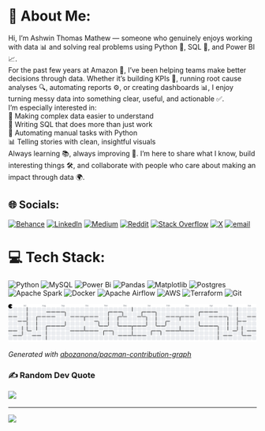 # 💫 About Me:
Hi, I’m Ashwin Thomas Mathew — someone who genuinely enjoys working with data 📊 and solving real problems using Python 🐍, SQL 🧮, and Power BI 📈.<br>For the past few years at Amazon 🏢, I’ve been helping teams make better decisions through data. Whether it’s building KPIs 🎯, running root cause analyses 🔍, automating reports ⚙️, or creating dashboards 📊, I enjoy turning messy data into something clear, useful, and actionable ✅.<br>I’m especially interested in:<br>🧠 Making complex data easier to understand<br>🧾 Writing SQL that does more than just work<br>🤖 Automating manual tasks with Python<br>📊 Telling stories with clean, insightful visuals<br>Always learning 📚, always improving 🔧. I’m here to share what I know, build interesting things 🛠️, and collaborate with people who care about making an impact through data 🌍.


## 🌐 Socials:
[![Behance](https://img.shields.io/badge/Behance-1769ff?logo=behance&logoColor=white)](https://behance.net/https://www.behance.net/ashwinthomas9) [![LinkedIn](https://img.shields.io/badge/LinkedIn-%230077B5.svg?logo=linkedin&logoColor=white)](https://linkedin.com/in/https://www.linkedin.com/in/ashwinthomasm/) [![Medium](https://img.shields.io/badge/Medium-12100E?logo=medium&logoColor=white)](https://medium.com/@https://medium.com/@ashwinthomasmathew99) [![Reddit](https://img.shields.io/badge/Reddit-%23FF4500.svg?logo=Reddit&logoColor=white)](https://reddit.com/user/https://www.reddit.com/user/Emergency-Future2151/) [![Stack Overflow](https://img.shields.io/badge/-Stackoverflow-FE7A16?logo=stack-overflow&logoColor=white)](https://stackoverflow.com/users/30773642) [![X](https://img.shields.io/badge/X-black.svg?logo=X&logoColor=white)](https://x.com/https://x.com/Anonymousguy4u) [![email](https://img.shields.io/badge/Email-D14836?logo=gmail&logoColor=white)](mailto:ashwinthomasmathew99@gmail.com) 

# 💻 Tech Stack:
![Python](https://img.shields.io/badge/python-3670A0?style=for-the-badge&logo=python&logoColor=ffdd54) ![MySQL](https://img.shields.io/badge/mysql-4479A1.svg?style=for-the-badge&logo=mysql&logoColor=white) ![Power Bi](https://img.shields.io/badge/power_bi-F2C811?style=for-the-badge&logo=powerbi&logoColor=black) ![Pandas](https://img.shields.io/badge/pandas-%23150458.svg?style=for-the-badge&logo=pandas&logoColor=white) ![Matplotlib](https://img.shields.io/badge/Matplotlib-%23ffffff.svg?style=for-the-badge&logo=Matplotlib&logoColor=black) ![Postgres](https://img.shields.io/badge/postgres-%23316192.svg?style=for-the-badge&logo=postgresql&logoColor=white) ![Apache Spark](https://img.shields.io/badge/Apache%20Spark-FDEE21?style=for-the-badge&logo=apachespark&logoColor=black) ![Docker](https://img.shields.io/badge/docker-%230db7ed.svg?style=for-the-badge&logo=docker&logoColor=white) ![Apache Airflow](https://img.shields.io/badge/Apache%20Airflow-017CEE?style=for-the-badge&logo=Apache%20Airflow&logoColor=white) ![AWS](https://img.shields.io/badge/AWS-%23FF9900.svg?style=for-the-badge&logo=amazon-aws&logoColor=white) ![Terraform](https://img.shields.io/badge/terraform-%235835CC.svg?style=for-the-badge&logo=terraform&logoColor=white) ![Git](https://img.shields.io/badge/git-%23F05033.svg?style=for-the-badge&logo=git&logoColor=white)

<picture>
  <source media="(prefers-color-scheme: dark)" srcset="https://raw.githubusercontent.com/ashwinthomasmathew/ashwinthomasmathew/output/pacman-contribution-graph-dark.svg">
  <source media="(prefers-color-scheme: light)" srcset="https://raw.githubusercontent.com/ashwinthomasmathew/ashwinthomasmathew/output/pacman-contribution-graph.svg">
  <img alt="Pac‑Man contribution graph" src="https://raw.githubusercontent.com/ashwinthomasmathew/ashwinthomasmathew/output/pacman-contribution-graph.svg">
</picture>

_Generated with [abozanona/pacman-contribution-graph](https://abozanona.github.io/pacman-contribution-graph/)_  


<!--
# 📊 GitHub Stats:
![](https://github-readme-stats.vercel.app/api?username=ashwinthomasmathew&theme=dark&hide_border=false&include_all_commits=false&count_private=false)<br/>
![](https://nirzak-streak-stats.vercel.app/?user=ashwinthomasmathew&theme=dark&hide_border=false)<br/>
![](https://github-readme-stats.vercel.app/api/top-langs/?username=ashwinthomasmathew&theme=dark&hide_border=false&include_all_commits=false&count_private=false&layout=compact)
-->

### ✍️ Random Dev Quote
![](https://quotes-github-readme.vercel.app/api?type=horizontal&theme=radical)

---
[![](https://visitcount.itsvg.in/api?id=ashwinthomasmathew&icon=0&color=0)](https://visitcount.itsvg.in)
